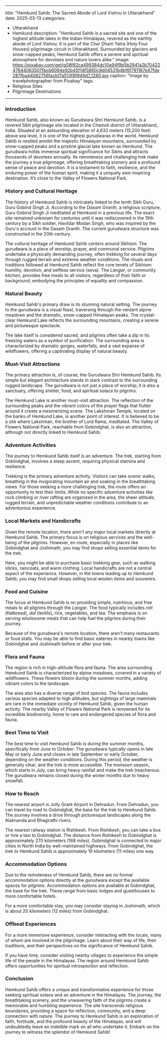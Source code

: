 
---
title: "Hemkund Sahib: The Sacred Abode of Lord Vishnu in Uttarakhand"
date: 2025-03-13
categories:
  - Uttarakhand
  - Hemkund
description: "Hemkund Sahib is a sacred site and one of the highest altitude lakes in the Indian Himalayas, revered as the earthly abode of Lord Vishnu. It is part of the Char Dham Yatra (Holy Four Houses) pilgrimage circuit in Uttarakhand. Surrounded by glaciers and snow-capped peaks, Hemkund Sahib offers a serene and spiritual atmosphere for devotees and nature lovers alike."
image: https://pixabay.com/get/g08f82ca499384dc10a94f9b5b2941a2b7042247644063507fbcb6084e92b45f14f5860c9d04531b4bf6f791187e47fde287fba44082756facb17a513f8f949d7_1280.jpg
caption: "Image by travelphotographer from Pixabay"
tags: 
  - Religious Sites
  - Pilgrimage Destinations
---


### **Introduction**

Hemkund Sahib, also known as Gurudwara Shri Hemkund Sahib, is a revered Sikh pilgrimage site located in the Chamoli district of Uttarakhand, India. Situated at an astounding elevation of 4,632 meters (15,200 feet) above sea level, it is one of the highest gurudwaras in the world. Hemkund Sahib is nestled amidst the majestic Himalayan mountains, surrounded by snow-capped peaks and a pristine glacial lake known as Hemkund. The gurudwara holds immense spiritual significance for Sikhs and attracts thousands of devotees annually. Its remoteness and challenging trek make the journey a true pilgrimage, offering breathtaking scenery and a profound sense of peace and devotion. It is a testament to faith, resilience, and the enduring power of the human spirit, making it a uniquely awe-inspiring destination. It’s close to the Valley of Flowers National Park.

### **History and Cultural Heritage**

The history of Hemkund Sahib is intricately linked to the tenth Sikh Guru, Guru Gobind Singh Ji. According to the *Dasam Granth*, a religious scripture, Guru Gobind Singh Ji meditated at Hemkund in a previous life. The exact site remained unknown for centuries until it was rediscovered in the 19th century by a Sikh soldier, Havildar Modan Singh, who was inspired by the Guru's account in the Dasam Granth. The current gurudwara structure was constructed in the 20th century.

<placeholder image tag for Historical image>

The cultural heritage of Hemkund Sahib centers around Sikhism. The gurudwara is a place of worship, prayer, and communal service. Pilgrims undertake a physically demanding journey, often trekking for several days through rugged terrain and extreme weather conditions. The rituals and traditions followed at Hemkund Sahib reflect the core tenets of Sikhism: humility, devotion, and selfless service (seva). The *Langar*, or community kitchen, provides free meals to all visitors, regardless of their faith or background, embodying the principles of equality and compassion.

### **Natural Beauty**

Hemkund Sahib's primary draw is its stunning natural setting. The journey to the gurudwara is a visual feast, traversing through the verdant alpine meadows and the dramatic, snow-capped Himalayan peaks. The crystal-clear Hemkund Lake reflects the surrounding mountains, creating a serene and picturesque spectacle.

<placeholder image tag for Landscape image>

The lake itself is considered sacred, and pilgrims often take a dip in its freezing waters as a symbol of purification. The surrounding area is characterized by dramatic gorges, waterfalls, and a vast expanse of wildflowers, offering a captivating display of natural beauty.

<placeholder image tag for Lake image>

### **Must-Visit Attractions**

The primary attraction is, of course, the Gurudwara Shri Hemkund Sahib. Its simple but elegant architecture stands in stark contrast to the surrounding rugged landscape. The gurudwara is not just a place of worship; it is also a sanctuary, offering shelter, food, and spiritual solace to pilgrims.

<placeholder image tag for Gurudwara image>

The Hemkund Lake is another must-visit attraction. The reflection of the surrounding peaks and the vibrant colors of the prayer flags that flutter around it create a mesmerizing scene. The Lakshman Temple, located on the banks of Hemkund Lake, is another point of interest. It is believed to be a site where Lakshman, the brother of Lord Rama, meditated. The Valley of Flowers National Park, reachable from Gobindghat, is also an attraction, although not directly linked to Hemkund Sahib.

### **Adventure Activities**

The journey to Hemkund Sahib itself is an adventure. The trek, starting from Gobindghat, involves a steep ascent, requiring physical stamina and resilience.

<placeholder image tag for Trekking image>

Trekking is the primary adventure activity. Visitors can take scenic walks, breathing in the invigorating mountain air and soaking in the breathtaking views. For those seeking a more challenging trek, the route offers an opportunity to test their limits. While no specific adventure activities like rock climbing or river rafting are organized in the area, the sheer altitude, rugged terrain, and unpredictable weather conditions contribute to an adventurous experience.

### **Local Markets and Handicrafts**

Given the remote location, there aren't any major local markets directly at Hemkund Sahib. The primary focus is on religious services and the well-being of the pilgrims. However, en route, especially in places like Gobindghat and Joshimath, you may find shops selling essential items for the trek.

<placeholder image tag for Local Market image>

Here, you might be able to purchase basic trekking gear, such as walking sticks, raincoats, and warm clothing. Local handicrafts are not a central aspect of the experience. However, in the towns leading up to Hemkund Sahib, you may find small shops selling local woolen items and souvenirs.

### **Food and Cuisine**

The focus at Hemkund Sahib is on providing simple, nutritious, and free meals to all pilgrims through the *Langar*. The food typically includes *roti* (flatbread), *dal* (lentils), rice, vegetables, and tea. The emphasis is on serving wholesome meals that can help fuel the pilgrims during their journey.

<placeholder image tag for Langar image>

Because of the gurudwara's remote location, there aren't many restaurants or food stalls. You may be able to find basic eateries in nearby towns like Gobindghat and Joshimath before or after your trek.

### **Flora and Fauna**

The region is rich in high-altitude flora and fauna. The area surrounding Hemkund Sahib is characterized by alpine meadows, covered in a variety of wildflowers. These flowers bloom during the summer months, adding vibrant colors to the landscape.

<placeholder image tag for Flora image>

The area also has a diverse range of bird species. The fauna includes various species adapted to high altitudes, but sightings of large mammals are rare in the immediate vicinity of Hemkund Sahib, given the human activity. The nearby Valley of Flowers National Park is renowned for its incredible biodiversity, home to rare and endangered species of flora and fauna.

### **Best Time to Visit**

The best time to visit Hemkund Sahib is during the summer months, specifically from June to October. The gurudwara typically opens in late May or early June and closes in late September or early October, depending on the weather conditions. During this period, the weather is generally clear, and the trek is more accessible. The monsoon season, which starts in July, can bring heavy rainfall and make the trek treacherous. The gurudwara remains closed during the winter months due to heavy snowfall.

### **How to Reach**

The nearest airport is Jolly Grant Airport in Dehradun. From Dehradun, you can travel by road to Gobindghat, the base for the trek to Hemkund Sahib. The journey involves a drive through picturesque landscapes along the Alaknanda and Bhagirathi rivers.

<placeholder image tag for Road image>

The nearest railway station is Rishikesh. From Rishikesh, you can take a bus or hire a taxi to Gobindghat. The distance from Rishikesh to Gobindghat is approximately 270 kilometers (168 miles). Gobindghat is connected to major cities in North India by well-maintained highways. From Gobindghat, the trek to Hemkund Sahib is approximately 19 kilometers (11 miles) one way.

### **Accommodation Options**

Due to the remoteness of Hemkund Sahib, there are no formal accommodation options directly at the gurudwara except the available spaces for pilgrims. Accommodation options are available at Gobindghat, the base for the trek. These range from basic lodges and guesthouses to more comfortable hotels.

<placeholder image tag for Accommodation image>

For a more comfortable stay, you may consider staying in Joshimath, which is about 20 kilometers (12 miles) from Gobindghat.

### **Offbeat Experiences**

For a more immersive experience, consider interacting with the locals, many of whom are involved in the pilgrimage. Learn about their way of life, their traditions, and their perspectives on the significance of Hemkund Sahib.

<placeholder image tag for Offbeat image>

If you have time, consider visiting nearby villages to experience the simple life of the people in the Himalayas. The region around Hemkund Sahib offers opportunities for spiritual introspection and reflection.

### **Conclusion**

Hemkund Sahib offers a unique and transformative experience for those seeking spiritual solace and an adventure in the Himalayas. The journey, the breathtaking scenery, and the unwavering faith of the pilgrims create a memorable and humbling experience. The site transcends religious boundaries, providing a space for reflection, community, and a deep connection with nature. The journey to Hemkund Sahib is an exploration of faith, fortitude, and the profound beauty of the Himalayas, and will undoubtedly leave an indelible mark on all who undertake it. Embark on the journey to witness the splendor of Hemkund Sahib!


